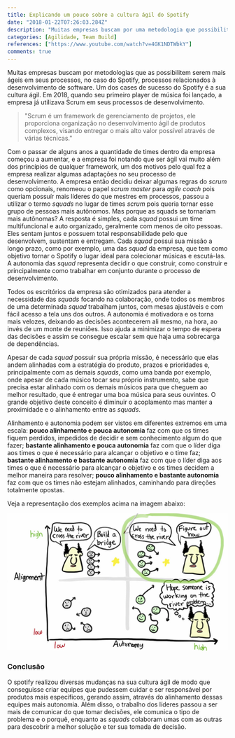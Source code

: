 ```yaml
---
title: Explicando um pouco sobre a cultura ágil do Spotify
date: "2018-01-22T07:26:03.284Z"
description: "Muitas empresas buscam por uma metodologia que possibilite-as ser mais ágeis em seus processos. Esse artigo fala um pouco sobre como a empresa Spotify tornou isso possível."
categories: [Agilidade, Team Build]
references: ["https://www.youtube.com/watch?v=4GK1NDTWbkY"]
comments: true
---
```


Muitas empresas buscam por metodologias que as possibilitem serem mais ágeis em seus processos, no caso do Spotify, processos relacionados à desenvolvimento de software. Um dos cases de sucesso do Spotify é a sua cultura ágil. Em 2018, quando seu primeiro player de música foi lançado, a empresa já utilizava Scrum em seus processos de desenvolvimento.

> "Scrum é um framework de gerenciamento de projetos, ele proporciona organização no desenvolvimento ágil de produtos complexos, visando entregar o  mais alto valor possível através de várias técnicas."

Com o passar de alguns anos a quantidade de times dentro da empresa começou a aumentar, e a empresa foi notando que ser ágil vai muito além dos princípios de qualquer framework, um dos motivos pelo qual fez a empresa realizar algumas adaptações no seu processo de desenvolvimento. A empresa então decidiu deixar algumas regras do *scrum* como opcionais, renomeou o papel *scrum master* para *agile coach* pois queriam possuír mais líderes do que mestres em processos, passou a utilizar o termo *squads* no lugar de times *scrum* pois queria tornar esse grupo de pessoas mais autônomos. Mas porque as squads se tornariam mais  autônomas? A resposta é simples, cada *squad* possui um time multifuncional e auto organizado, geralmente com menos de oito pessoas. Eles sentam juntos e possuem total responsabilidade pelo que desenvolvem, sustentam e entregam. Cada *squad* possui sua missão a longo prazo, como por exemplo, uma das *squad* da empresa, que tem como objetivo tornar o Spotify o lugar ideal para colecionar músicas e escutá-las. A autonomia das *squad* representa decidir o que construir, como construir e principalmente como trabalhar em conjunto durante o processo de desenvolvimento. 

Todos os escritórios da empresa são otimizados para atender a necessidade das *squads* focando na colaboração, onde todos os membros de uma determinada *squad* trabalham juntos, com mesas ajustáveis e com fácil acesso a tela uns dos outros. A autonomia é motivadora e os torna mais velozes, deixando as decisões acontecerem ali mesmo, na hora, ao invés de um monte de reuniões. Isso ajuda a minimizar o tempo de espera das decisões e assim se consegue escalar sem que haja uma sobrecarga de dependências.

Apesar de cada *squad* possuir sua própria missão, é necessário que elas andem alinhadas com a estratégia do produto, prazos e prioridades e, principalmente com as demais *squads*, como uma banda por exemplo, onde apesar de cada músico tocar seu próprio instrumento, sabe que precisa estar alinhado com os demais músicos para que cheguem ao melhor resultado, que é entregar uma boa música para seus ouvintes. O grande objetivo deste conceito é diminuir o acoplamento mas manter a proximidade e o alinhamento entre as *squads*. 

Alinhamento e autonomia podem ser vistos em diferentes extremos em uma escala: **pouco alinhamento e pouca autonomia** faz com que os times fiquem perdidos, impedidos de decidir e sem conhecimento algum do que fazer; **bastante alinhamento e pouca autonomia** faz com que o líder diga aos times o que é necessário para alcançar o objetivo e o time faz; **bastante alinhamento e bastante autonomia** faz com que o líder diga aos times o que é necessário para alcançar o objetivo e os times decidem a melhor maneira para resolver; **pouco alinhamento e bastante autonomia** faz com que os times não estejam alinhados, caminhando para direções totalmente opostas.

Veja a representação dos exemplos acima na imagem abaixo:

<img src="./alignment-autonomy-scale.png" 
width="600"
alt="Ilustração das extremidades entre alinhamento e autonomia."/>

### Conclusão

O spotify realizou diversas mudanças na sua cultura ágil de modo que conseguisse criar equipes que pudessem cuidar e ser responsável por produtos mais específicos, gerando assim, através do alinhamento dessas equipes mais autonomia. Além disso, o trabalho dos líderes passou a ser mais de comunicar do que tomar decisões, ele comunica o tipo de problema e o porquê, enquanto as *squads* colaboram umas com as outras para descobrir a melhor solução e ter sua tomada de decisão.